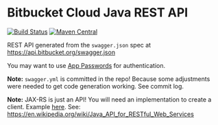 # Bitbucket Cloud Java REST API
[![Build Status](https://travis-ci.org/tomasbjerre/bitbucket-cloud-java-rest-api.svg?branch=master)](https://travis-ci.org/tomasbjerre/bitbucket-cloud-java-rest-api)
[![Maven Central](https://maven-badges.herokuapp.com/maven-central/se.bjurr.bitbucketcloud/bitbucket-cloud-java-rest-api/badge.svg)](https://maven-badges.herokuapp.com/maven-central/se.bjurr.bitbucketcloud/bitbucket-cloud-java-rest-api) 

REST API generated from the `swagger.json` spec at https://api.bitbucket.org/swagger.json

You may want to use [App Passwords](https://confluence.atlassian.com/bitbucket/app-passwords-828781300.html) for authentication.

**Note:** `swagger.yml` is committed in the repo! Because some adjustments were needed to get code generation working. See commit log.

**Note:** JAX-RS is just an API! You will need an implementation to create a client. Example [here](https://github.com/tomasbjerre/violation-comments-to-bitbucket-cloud-lib). See: https://en.wikipedia.org/wiki/Java_API_for_RESTful_Web_Services
